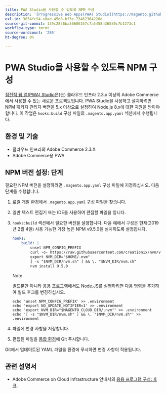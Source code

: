 ```yaml
---
title: PWA Studio을 사용할 수 있도록 NPM 구성
description: '[Progressive Web Apps(PWA) Studio](https://magento.github.io/pwa-studio/)는 Adobe Commerce on cloud infrastructure 2.3.x 이상에서 사용할 수 있는 새 프로젝트입니다. PWA Studio을 사용하고 설치하려면 NPM 패키지 관리자 버전을 5.x 이상으로 설정하여 Node.js 8.x에 대한 지원을 받아야 합니다. 이 작업은 ".magento.app.yaml" 구성 파일의 "hooks:build" 섹션에서 수행됩니다.'
exl-id: 3854fc94-e8ad-45d8-bf3e-73462364220d
source-git-commit: 139c2836ba36686357c7a5458a36550c7b1273c1
workflow-type: tm+mt
source-wordcount: '286'
ht-degree: 0%

---
```


# PWA Studio을 사용할 수 있도록 NPM 구성

[점진적 웹 앱(PWA) Studio](https://magento.github.io/pwa-studio/)은(는) 클라우드 인프라 2.3.x 이상의 Adobe Commerce에서 사용할 수 있는 새로운 프로젝트입니다. PWA Studio을 사용하고 설치하려면 NPM 패키지 관리자 버전을 5.x 이상으로 설정하여 Node.js 8.x에 대한 지원을 받아야 합니다. 이 작업은 `hooks:build` 구성 파일의 `.magento.app.yaml` 섹션에서 수행됩니다.

## 환경 및 기술

* 클라우드 인프라의 Adobe Commerce 2.3.X
* Adobe Commerce용 PWA

## NPM 버전 설정: 단계

필요한 NPM 버전을 설정하려면 `.magento.app.yaml` 구성 파일에 지정하십시오. 다음 단계를 수행합니다.

1. 로컬 개발 환경에서 `.magento.app.yaml` 구성 파일을 찾습니다.
1. 일반 텍스트 편집기 또는 IDE를 사용하여 편집할 파일을 엽니다.
1. `hooks:build` 섹션에서 필요한 버전을 설정합니다. 다음 예에서 구성은 현재(2019년 2월 4일) 사용 가능한 가장 높은 NPM v9.5.0을 설치하도록 설정됩니다.

   ```yaml
   hooks:
       build: |
           unset NPM_CONFIG_PREFIX
           curl -o- https://raw.githubusercontent.com/creationix/nvm/v0.33.8/install.sh | bash
           export NVM_DIR="$HOME/.nvm"
           [ -s "$NVM_DIR/nvm.sh" ] && \. "$NVM_DIR/nvm.sh"
           nvm install 9.5.0
   ```

   >[!NOTE]
   >
   >빌드뿐만 아니라 응용 프로그램에서도 Node.JS를 실행하려면 다음 명령을 추가하여 빌드 후크를 변경하십시오.
   > 
   > ```
   > echo 'unset NPM_CONFIG_PREFIX' >> .environment
   > echo 'export NO_UPDATE_NOTIFIER=1' >> .environment
   > echo 'export NVM_DIR="$MAGENTO_CLOUD_DIR/.nvm"' >> .environment
   > echo '[ -s "$NVM_DIR/nvm.sh" ] && \. "$NVM_DIR/nvm.sh"' >> .environment
   > ```

1. 파일에 변경 사항을 저장합니다.
1. 편집된 파일을 [통합 환경](https://experienceleague.adobe.com/ko/docs/experience-cloud-kcs/kbarticles/ka-27242)에 Git 푸시합니다.

Git에서 업데이트된 YAML 파일을 환경에 푸시하면 변경 사항이 적용됩니다.

## 관련 설명서

* Adobe Commerce on Cloud Infrastructure 안내서의 [응용 프로그램 구성: 후크](https://experienceleague.adobe.com/docs/commerce-cloud-service/user-guide/configure/app/properties/hooks-property.html?lang=ko).
